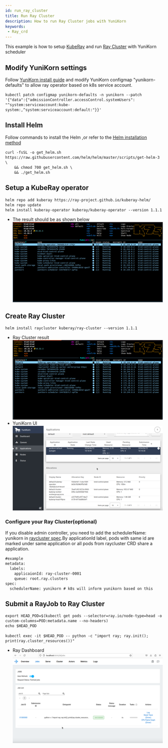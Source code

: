 ```yaml
---
id: run_ray_cluster
title: Run Ray Cluster
description: How to run Ray Cluster jobs with YuniKorn
keywords:
 - Ray_crd
---
```


<!--
Licensed to the Apache Software Foundation (ASF) under one
or more contributor license agreements.  See the NOTICE file
distributed with this work for additional information
regarding copyright ownership.  The ASF licenses this file
to you under the Apache License, Version 2.0 (the
"License"); you may not use this file except in compliance
with the License.  You may obtain a copy of the License at

  http://www.apache.org/licenses/LICENSE-2.0

Unless required by applicable law or agreed to in writing,
software distributed under the License is distributed on an
"AS IS" BASIS, WITHOUT WARRANTIES OR CONDITIONS OF ANY
KIND, either express or implied.  See the License for the
specific language governing permissions and limitations
under the License.
-->

This example is how to setup [KubeRay](https://docs.ray.io/en/master/cluster/kubernetes/getting-started.html) and run [Ray Cluster](https://docs.ray.io/en/master/cluster/kubernetes/getting-started/raycluster-quick-start.html) with YuniKorn scheduler

## Modify YuniKorn settings
Follow [YuniKorn install guide](https://yunikorn.apache.org/docs/) and modify YuniKorn configmap "yunikorn-defaults" to allow ray operator based on k8s service account.
```
kubectl patch configmap yunikorn-defaults -n yunikorn --patch '{"data":{"admissionController.accessControl.systemUsers": "^system:serviceaccount:kube-system:,^system:serviceaccount:default:"}}' 
```

## Install Helm
Follow commands to install the Helm ,or refer to the [Helm installation method](https://helm.sh/docs/intro/install/)
```
curl -fsSL -o get_helm.sh https://raw.githubusercontent.com/helm/helm/master/scripts/get-helm-3 \
    && chmod 700 get_helm.sh \
    && ./get_helm.sh
```

## Setup a KubeRay operator
```
helm repo add kuberay https://ray-project.github.io/kuberay-helm/
helm repo update
helm install kuberay-operator kuberay/kuberay-operator --version 1.1.1
```
- The result should be as shown below
![ray_cluster_operator](../../assets/ray_cluster_operator.png)

## Create Ray Cluster 
```
helm install raycluster kuberay/ray-cluster --version 1.1.1
```
- Ray Cluster result
  ![ray_cluster_cluster](../../assets/ray_cluster_cluster.png)
- YuniKorn UI
  ![ray_cluster_on_ui](../../assets/ray_cluster_on_ui.png)
### Configure your Ray Cluster(optional)
If you disable admin controller, you need to add the schedulerName: yunikorn in [raycluster spec](https://github.com/ray-project/kuberay/blob/master/helm-chart/ray-cluster/templates/raycluster-cluster.yaml#L40).By applicationId label, pods with same id are marked under same application or all pods from raycluster CRD share a application.
```
#example
metadata:
  labels:
    applicaionId: ray-cluster-0001
    queue: root.ray.clusters
spec:
  schedulerName: yunikorn # k8s will inform yunikorn based on this
```


## Submit a RayJob to Ray Cluster
```
export HEAD_POD=$(kubectl get pods --selector=ray.io/node-type=head -o custom-columns=POD:metadata.name --no-headers)
echo $HEAD_POD

kubectl exec -it $HEAD_POD -- python -c "import ray; ray.init(); print(ray.cluster_resources())"
```
- Ray Dashboard
  ![ray_cluster_ray_dashborad](../../assets/ray_cluster_ray_dashborad.png)

